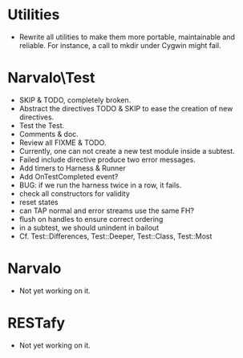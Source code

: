 Utilities
=========

* Rewrite all utilities to make them more portable, maintainable and reliable.
For instance, a call to mkdir under Cygwin might fail.

Narvalo\Test
============

* SKIP & TODO, completely broken.
* Abstract the directives TODO & SKIP to ease the creation of new directives.
* Test the Test.
* Comments & doc.
* Review all FIXME & TODO.
* Currently, one can not create a new test module inside a subtest.
* Failed include directive produce two error messages.
* Add timers to Harness & Runner
* Add OnTestCompleted event?
* BUG: if we run the harness twice in a row, it fails.
* check all constructors for validity
* reset states
* can TAP normal and error streams use the same FH?
* flush on handles to ensure correct ordering
* in a subtest, we should unindent in bailout
* Cf. Test::Differences, Test::Deeper, Test::Class, Test::Most

Narvalo
=======

* Not yet working on it.

RESTafy
=======

* Not yet working on it.


